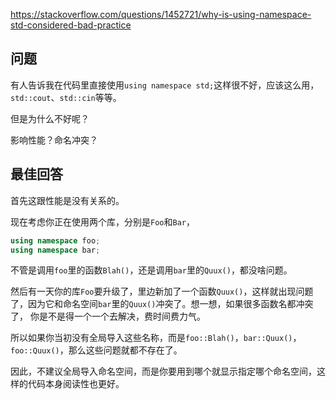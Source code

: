 <https://stackoverflow.com/questions/1452721/why-is-using-namespace-std-considered-bad-practice>

## 问题

有人告诉我在代码里直接使用`using namespace std;`这样很不好，应该这么用，`std::cout`、`std::cin`等等。

但是为什么不好呢？

影响性能？命名冲突？

## 最佳回答

首先这跟性能是没有关系的。

现在考虑你正在使用两个库，分别是`Foo`和`Bar`，

```c++
using namespace foo;
using namespace bar;
```

不管是调用`foo`里的函数`Blah()`，还是调用`bar`里的`Quux()`，都没啥问题。

然后有一天你的库`Foo`要升级了，里边新加了一个函数`Quux()`，这样就出现问题了，因为它和命名空间`bar`里的`Quux()`冲突了。想一想，如果很多函数名都冲突了，
你是不是得一个一个去解决，费时间费力气。

所以如果你当初没有全局导入这些名称，而是`foo::Blah()`，`bar::Quux()`，`foo::Quux()`，那么这些问题就都不存在了。

因此，不建议全局导入命名空间，而是你要用到哪个就显示指定哪个命名空间，这样的代码本身阅读性也更好。
